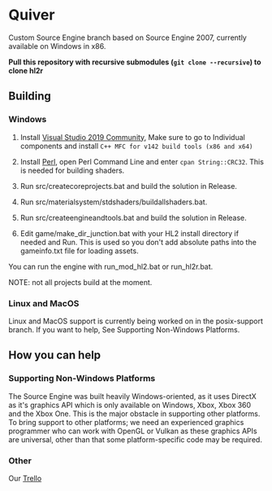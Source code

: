 # Quiver
Custom Source Engine branch based on Source Engine 2007, currently available on Windows in x86.

**Pull this repository with recursive submodules (`git clone --recursive`) to clone hl2r**

## Building

### Windows

1. Install [Visual Studio 2019 Community](https://visualstudio.microsoft.com/downloads/), Make sure to go to Individual components and install `C++ MFC for v142 build tools (x86 and x64)`

2. Install [Perl](http://strawberryperl.com/), open Perl Command Line and enter `cpan String::CRC32`. This is needed for building shaders.

3. Run src/createcoreprojects.bat and build the solution in Release.

4. Run src/materialsystem/stdshaders/buildallshaders.bat.

5. Run src/createengineandtools.bat and build the solution in Release.

6. Edit game/make_dir_junction.bat with your HL2 install directory if needed and Run. This is used so you don't add absolute paths into the gameinfo.txt file for loading assets.

You can run the engine with run_mod_hl2.bat or run_hl2r.bat.

NOTE: not all projects build at the moment.

### Linux and MacOS

Linux and MacOS support is currently being worked on in the posix-support branch. If you want to help, See Supporting Non-Windows Platforms.

## How you can help

### Supporting Non-Windows Platforms
The Source Engine was built heavily Windows-oriented, as it uses DirectX as it's graphics API which is only available on Windows, Xbox, Xbox 360 and the Xbox One. This is the major obstacle in supporting other platforms. To bring support to other platforms; we need an experienced graphics programmer who can work with OpenGL or Vulkan as these graphics APIs are universal, other than that some platform-specific code may be required.

### Other

Our [Trello](https://trello.com/b/WaxlL3kb/quiver-engine)
